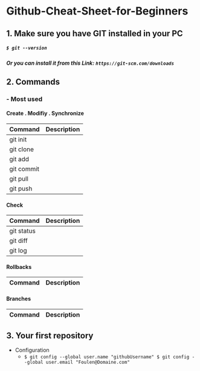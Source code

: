 # Github-Cheat-Sheet-for-Beginners


## 1. Make sure you have GIT installed in your PC 
##### `$ git --version` 
##### Or you can install it from this Link: `https://git-scm.com/downloads`
      


## 2. Commands
 ### - Most used
 #### Create . Modifiy . Synchronize 
| Command | Description |
| --- | --- |
| git init |  |
| git clone |  |
| git add |  |
| git commit |  |
| git pull |  |
| git push |  |

#### Check
| Command | Description |
| --- | --- |
| git status |  |
| git diff |  |
| git log |  |

#### Rollbacks
| Command | Description |
| --- | --- |

#### Branches
| Command | Description |
| --- | --- |

## 3. Your first repository

   - Configuration 
        - ``
            $ git config --global user.name "githubUsername"
            $ git config --global user.email "Foulen@Domaine.com"
          ``
      



